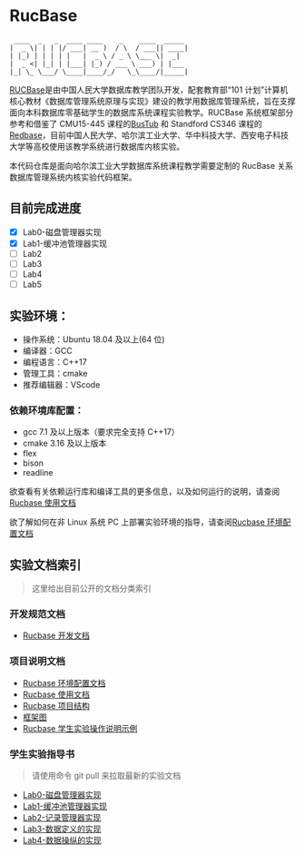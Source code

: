# RucBase

```
 ____  _   _  ____ ____    _    ____  _____
|  _ \| | | |/ ___| __ )  / \  / ___|| ____|
| |_) | | | | |   |  _ \ / _ \ \___ \|  _|
|  _ <| |_| | |___| |_) / ___ \ ___) | |___
|_| \_ \___/ \____|____/_/   \_\____/|_____|
```

[RUCBase](https://github.com/ruc-deke/rucbase-lab)是由中国人民大学数据库教学团队开发，配套教育部“101 计划”计算机核心教材《数据库管理系统原理与实现》建设的教学用数据库管理系统，旨在支撑面向本科数据库零基础学生的数据库系统课程实验教学。RUCBase 系统框架部分参考和借鉴了 CMU15-445 课程的[BusTub](https://github.com/cmu-db/bustub) 和 Standford CS346 课程的[Redbase](https://web.stanford.edu/class/cs346/2015/redbase.html)，目前中国人民大学、哈尔滨工业大学、华中科技大学、西安电子科技大学等高校使用该教学系统进行数据库内核实验。

本代码仓库是面向哈尔滨工业大学数据库系统课程教学需要定制的 RucBase 关系数据库管理系统内核实验代码框架。

## 目前完成进度

- [x] Lab0-磁盘管理器实现
- [x] Lab1-缓冲池管理器实现
- [ ] Lab2
- [ ] Lab3
- [ ] Lab4
- [ ] Lab5

## 实验环境：

- 操作系统：Ubuntu 18.04 及以上(64 位)
- 编译器：GCC
- 编程语言：C++17
- 管理工具：cmake
- 推荐编辑器：VScode

### 依赖环境库配置：

- gcc 7.1 及以上版本（要求完全支持 C++17）
- cmake 3.16 及以上版本
- flex
- bison
- readline

欲查看有关依赖运行库和编译工具的更多信息，以及如何运行的说明，请查阅[Rucbase 使用文档](docs/Rucbase使用文档.md)

欲了解如何在非 Linux 系统 PC 上部署实验环境的指导，请查阅[Rucbase 环境配置文档](docs/Rucbase环境配置文档.md)

## 实验文档索引

> 这里给出目前公开的文档分类索引

### 开发规范文档

- [Rucbase 开发文档](docs/Rucbase开发文档.md)

### 项目说明文档

- [Rucbase 环境配置文档](docs/Rucbase环境配置文档.md)
- [Rucbase 使用文档](docs/Rucbase使用文档.md)
- [Rucbase 项目结构](docs/Rucbase项目结构.pdf)
- [框架图](docs/框架图.pdf)
- [Rucbase 学生实验操作说明示例](docs/Rucbase学生实验操作说明示例.md)

### 学生实验指导书

> 请使用命令 git pull 来拉取最新的实验文档

- [Lab0-磁盘管理器实现](docs/hit-db-class/lab0.pdf)
- [Lab1-缓冲池管理器实现](docs/hit-db-class/lab1.pdf)
- [Lab2-记录管理器实现](docs/hit-db-class/lab2.pdf)
- [Lab3-数据定义的实现](docs/hit-db-class/lab3.pdf)
- [Lab4-数据操纵的实现](docs/hit-db-class/lab4.pdf)
